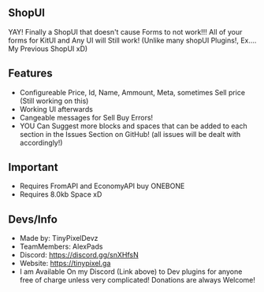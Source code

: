 ## ShopUI

YAY! Finally a ShopUI that doesn't cause Forms to not work!!!
All of your forms for KitUI and Any UI will Still work! (Unlike many shopUI Plugins!, Ex.... My Previous ShopUI xD)

## Features

- Configureable Price, Id, Name, Ammount, Meta,  sometimes Sell price (Still working on this)
- Working UI afterwards
- Cangeable messages for Sell Buy Errors!
- YOU Can Suggest more blocks and spaces that can be added to each section in the Issues Section on GitHub! (all issues will be dealt with accordingly!)

## Important

- Requires FromAPI and EconomyAPI buy ONEBONE
- Requires 8.0kb Space xD

## Devs/Info

- Made by: TinyPixelDevz
- TeamMembers: AlexPads
- Discord: https://discord.gg/snXHfsN
- Website: https://tinypixel.ga
- I am Available On my Discord (Link above) to Dev plugins for anyone free of charge unless very complicated! Donations are always Welcome!

